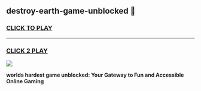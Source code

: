 
## destroy-earth-game-unblocked 👋
<h3>
<a href="https://premium.freeplayer.one?title=destroy-earth-game-unblocked&ref=14F">CLICK TO PLAY</a></h3>
<hr>

<h3>
<a href="https://premium.freeplayer.one?title=destroy-earth-game-unblocked&ref=14F">CLICK 2 PLAY</a>
  
</h3>

<a href="https://premium.freeplayer.one?title=destroy-earth-game-unblocked&ref=12F/"><img src="https://clearcache.store/games.png"></a>


**worlds hardest game unblocked: Your Gateway to Fun and Accessible Online Gaming**
